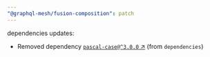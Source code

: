 ```yaml
---
"@graphql-mesh/fusion-composition": patch
---
```

dependencies updates:
  - Removed dependency [`pascal-case@^3.0.0` ↗︎](https://www.npmjs.com/package/pascal-case/v/3.0.0) (from `dependencies`)
